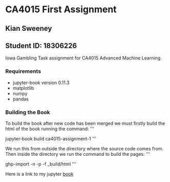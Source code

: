 # CA4015 First Assignment
## Kian Sweeney
## Student ID: 18306226

Iowa Gambling Task assignment for CA4015 Advanced Machine Learning.

### Requirements
- jupyter-book version 0.11.3
- matplotlib
- numpy
- pandas

### Building the Book
To build the book after new code has been merged we must firstly build the html of the book running the command:
'''

jupyter-book build ca4015-assignment-1
'''

We run this from outside the directory where the source code comes from. Then inside the directory we run the command to build the pages:
'''

ghp-import -n -p -f _build/html
'''

Here is a link to my jupyter [book](https://kiansweeney11.github.io/ca4015-assignment-1/introduction.html)
